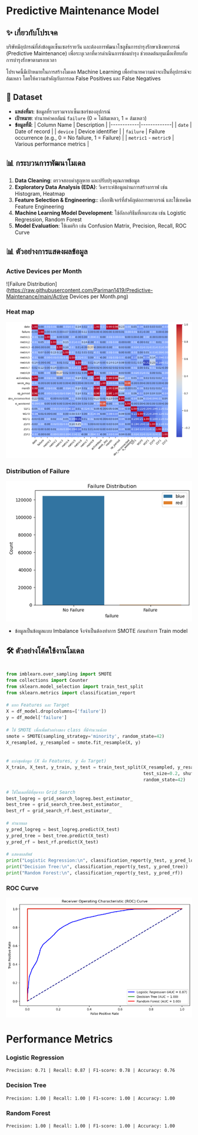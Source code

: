 # Predictive Maintenance Model

## ✨ เกี่ยวกับโปรเจค
บริษัทมีอุปกรณ์ที่ส่งข้อมูลเซ็นเซอร์รายวัน และต้องการพัฒนาโซลูชันการบำรุงรักษาเชิงพยากรณ์ (Predictive Maintenance) เพื่อระบุเวลาที่ควรดำเนินการซ่อมบำรุง ช่วยลดต้นทุนเมื่อเทียบกับการบำรุงรักษาตามรอบเวลา

โปรเจคนี้มีเป้าหมายในการสร้างโมเดล Machine Learning เพื่อทำนายความน่าจะเป็นที่อุปกรณ์จะล้มเหลว โดยให้ความสำคัญกับการลด False Positives และ False Negatives 

## 📂 Dataset
- **แหล่งที่มา**: ข้อมูลที่รวบรวมจากเซ็นเซอร์ของอุปกรณ์
- **เป้าหมาย**: ทำนายค่าคอลัมน์ `failure` (0 = ไม่ล้มเหลว, 1 = ล้มเหลว)
- **ข้อมูลที่มี**:
  | Column Name | Description |
  |------------|-------------|
  | `date`     | Date of record |
  | `device`   | Device identifier |
  | `failure`  | Failure occurrence (e.g., 0 = No failure, 1 = Failure) |
  | `metric1` - `metric9` | Various performance metrics |

## 📊 กระบวนการพัฒนาโมเดล
1. **Data Cleaning**: ตรวจสอบค่าสูญหาย และปรับปรุงคุณภาพข้อมูล
2. **Exploratory Data Analysis (EDA)**: วิเคราะห์ข้อมูลผ่านการสร้างกราฟ เช่น Histogram, Heatmap
3. **Feature Selection & Engineering:**: เลือกฟีเจอร์ที่สำคัญต่อการพยากรณ์ และใช้เทคนิค Feature Engineering
4. **Machine Learning Model Development**: ใช้อัลกอริธึมที่เหมาะสม เช่น Logistic Regression, Random Forest
5. **Model Evaluation**: ใช้เมตริก เช่น Confusion Matrix, Precision, Recall, ROC Curve

## 📊 ตัวอย่างการแสดงผลข้อมูล
### Active Devices per Month
![Failure Distribution](https://raw.githubusercontent.com/Pariman1419/Predictive-Maintenance/main/Active Devices per Month.png)

### Heat map 
![Failure Distribution](https://raw.githubusercontent.com/Pariman1419/Predictive-Maintenance/main/Heatmap.png)


### Distribution of Failure
![Failure Distribution](https://raw.githubusercontent.com/Pariman1419/Predictive-Maintenance/main/FailureDistribution.png)

- ข้อมูลเป็นข้อมูลแบบ Imbalance จึงจำเป็นต้องทำการ SMOTE ก่อนทำการ Train model

## 🛠️ ตัวอย่างโค้ดใช้งานโมเดล
```python

from imblearn.over_sampling import SMOTE
from collections import Counter
from sklearn.model_selection import train_test_split
from sklearn.metrics import classification_report

# แยก Features และ Target
X = df_model.drop(columns=['failure'])
y = df_model['failure']

# ใช้ SMOTE เพื่อเพิ่มตัวอย่างของ class ที่มีจำนวนน้อย
smote = SMOTE(sampling_strategy='minority', random_state=42)
X_resampled, y_resampled = smote.fit_resample(X, y)


# แบ่งชุดข้อมูล (X คือ Features, y คือ Target)
X_train, X_test, y_train, y_test = train_test_split(X_resampled, y_resampled, 
                                                    test_size=0.2, shuffle=True, 
                                                    random_state=42)

# ใช้โมเดลที่ดีที่สุดจาก Grid Search
best_logreg = grid_search_logreg.best_estimator_
best_tree = grid_search_tree.best_estimator_
best_rf = grid_search_rf.best_estimator_

# ทำนายผล
y_pred_logreg = best_logreg.predict(X_test)
y_pred_tree = best_tree.predict(X_test)
y_pred_rf = best_rf.predict(X_test)

# แสดงผลลัพธ์
print("Logistic Regression:\n", classification_report(y_test, y_pred_logreg))
print("Decision Tree:\n", classification_report(y_test, y_pred_tree))
print("Random Forest:\n", classification_report(y_test, y_pred_rf))

```
### ROC Curve 

![Failure Distribution](https://raw.githubusercontent.com/Pariman1419/Predictive-Maintenance/main/ROC.png)

# Performance Metrics

### Logistic Regression
```
Precision: 0.71 | Recall: 0.87 | F1-score: 0.78 | Accuracy: 0.76
```

### Decision Tree
```
Precision: 1.00 | Recall: 1.00 | F1-score: 1.00 | Accuracy: 1.00
```

### Random Forest
```
Precision: 1.00 | Recall: 1.00 | F1-score: 1.00 | Accuracy: 1.00
```

